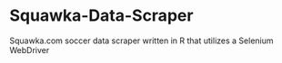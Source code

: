 # Squawka-Data-Scraper
Squawka.com soccer data scraper written in R that utilizes a Selenium WebDriver
